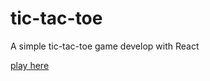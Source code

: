 # tic-tac-toe
A simple tic-tac-toe game develop with React

[play here](https://cleitonbalonekr.github.io/tic-tac-toe/)
